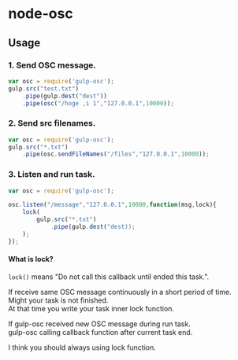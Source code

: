 node-osc
==============

<!--
Getting started
-----

    npm install gulp-osc

-->

Usage
-----

### 1. Send OSC message.

```javascript
var osc = require('gulp-osc');
gulp.src("test.txt")
    .pipe(gulp.dest("dest"))
    .pipe(osc("/hoge ,i 1","127.0.0.1",10000));
```

### 2. Send src filenames.

```javascript
var osc = require('gulp-osc');
gulp.src("*.txt")
    .pipe(osc.sendFileNames("/files","127.0.0.1",10000));
```

### 3. Listen and run task.

```javascript
var osc = require('gulp-osc');

osc.listen("/message","127.0.0.1",10000,function(msg,lock){
    lock(
        gulp.src("*.txt")
            .pipe(gulp.dest("dest));
    );
});
```

#### What is lock?

``lock()`` means "Do not call this callback until ended this task.".  

If receive same OSC message continuously in a short period of time.  
Might your task is not finished.  
At that time you write your task inner lock function.

If gulp-osc received new OSC message during run task.  
gulp-osc calling callback function after current task end.

I think you should always using lock function.
